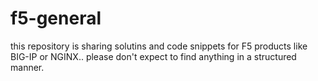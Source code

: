 # f5-general

this repository is sharing solutins and code snippets for F5 products like BIG-IP or NGINX..
please don't expect to find anything in a structured manner.
